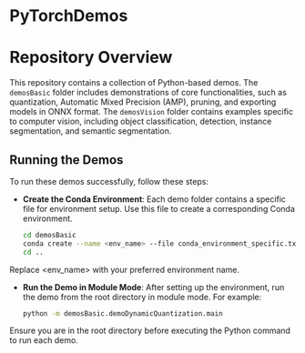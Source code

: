 # PyTorchDemos

# Repository Overview

This repository contains a collection of Python-based demos. The `demosBasic` folder includes demonstrations of core
functionalities, such as quantization, Automatic Mixed Precision (AMP), pruning, and exporting models in ONNX format.
The `demosVision` folder contains examples specific to computer vision, including object classification, detection,
instance segmentation, and semantic segmentation.

## Running the Demos

To run these demos successfully, follow these steps:

- **Create the Conda Environment**: Each demo folder contains a specific file for environment setup. Use this file to create a corresponding Conda environment.

  ```bash
  cd demosBasic
  conda create --name <env_name> --file conda_environment_specific.txt
  cd ..
  ```

Replace <env_name> with your preferred environment name.

- **Run the Demo in Module Mode**: After setting up the environment, run the demo from the root directory in module mode. For example:


  ```bash
  python -m demosBasic.demoDynamicQuantization.main
  ```
Ensure you are in the root directory before executing the Python command to run each demo.

